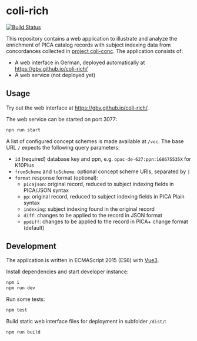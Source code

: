 # coli-rich

[![Build Status](https://travis-ci.org/gbv/coli-rich.svg?branch=master)](https://travis-ci.org/gbv/coli-rich)

This repository contains a web application to illustrate and analyze the enrichment of PICA catalog records with subject indexing data from concordances collected in [project coli-conc](https://coli-conc.gbv.de/). The application consists of:

* A web interface in German, deployed automatically at <https://gbv.github.io/coli-rich/>
* A web service (not deployed yet)

## Usage

Try out the web interface at <https://gbv.github.io/coli-rich/>.

The web service can be started on port 3077:

~~~sh
npn run start
~~~

A list of configured concept schemes is made available at `/voc`. The base URL `/` expects the following query parameters:

* `id` (required) database key and ppn, e.g. `opac-de-627:ppn:168675535X` for K10Plus
* `fromScheme` and `toScheme`: optional concept scheme URIs, separated by `|`
* `format` response format (optional):
  * `picajson`: original record, reduced to subject indexing fields in PICA/JSON syntax
  * `pp`: original record, reduced to subject indexing fields in PICA Plain syntax
  * `indexing`: subject indexing found in the original record
  * `diff`: changes to be applied to the record in JSON format
  * `ppdiff`: changes to be applied to the record in PICA+ change format (default)

## Development

The application is written in ECMAScript 2015 (ES6) with [Vue3](https://v3.vuejs.org/).

Install dependencies and start developer instance:

~~~sh
npm i
npm run dev
~~~

Run some tests:

~~~sh
npm test
~~~

Build static web interface files for deployment in subfolder `/dist/`:

~~~sh
npm run build
~~~
